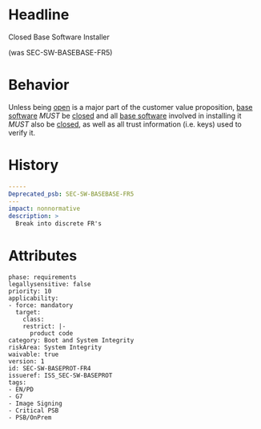 # Headline 
Closed Base Software Installer 

(was SEC-SW-BASEBASE-FR5)
# Behavior
Unless being [open](#DEF_Open) is a major part of the customer value proposition, [base software](#DEF_BaseSoftware) _MUST_ be
[closed](#DEF_Closed) and all [base software](#DEF_BaseSoftware)
involved in installing it _MUST_ also be [closed](#DEF_Closed), as
well as all trust information (i.e. keys) used to verify it.

# History

```yaml
-----
Deprecated_psb: SEC-SW-BASEBASE-FR5
---
impact: nonnormative
description: >
  Break into discrete FR's

```

# Attributes

    phase: requirements
    legallysensitive: false
    priority: 10
    applicability:
    - force: mandatory
      target:
        class: 
        restrict: |-
          product code
    category: Boot and System Integrity
    riskArea: System Integrity
    waivable: true
    version: 1
    id: SEC-SW-BASEPROT-FR4
    issueref: ISS_SEC-SW-BASEPROT
    tags:
    - EN/PD
    - G7
    - Image Signing
    - Critical PSB
    - PSB/OnPrem
